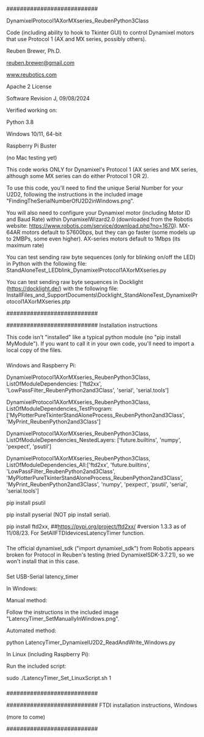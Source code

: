###########################

DynamixelProtocol1AXorMXseries_ReubenPython3Class

Code (including ability to hook to Tkinter GUI) to control Dynamixel motors that use Protocol 1 (AX and MX series, possibly others).

Reuben Brewer, Ph.D.

reuben.brewer@gmail.com

www.reubotics.com

Apache 2 License

Software Revision J, 09/08/2024

Verified working on:

Python 3.8

Windows 10/11, 64-bit

Raspberry Pi Buster

(no Mac testing yet)

This code works ONLY for Dynamixel's Protocol 1 (AX series and MX series, although some MX series can do either Protocol 1 OR 2).

To use this code, you'll need to find the unique Serial Number for your U2D2, following the instructions in the included image "FindingTheSerialNumberOfU2D2inWindows.png".

You will also need to configure your Dynamixel motor (including Motor ID and Baud Rate) within DynamixelWizard2.0
(downloaded from the Robotis website: https://www.robotis.com/service/download.php?no=1670).
MX-64AR motors default to 57600bps, but they can go faster (some models up to 2MBPs, some even higher).
AX-series motors default to 1Mbps (its maximum rate)

You can test sending raw byte sequences (only for blinking on/off the LED) in Python with the following file:
StandAloneTest_LEDblink_DynamixelProtocol1AXorMXseries.py

You can test sending raw byte sequences in Docklight (https://docklight.de/) with the following file:
InstallFiles_and_SupportDocuments\Docklight_StandAloneTest_DynamixelProtocol1AXorMXseries.ptp

###########################

########################### Installation instructions

This code isn't "installed" like a typical python module (no "pip install MyModule"). If you want to call it in your own code, you'll need to import a local copy of the files.

###

Windows and Raspberry Pi:

DynamixelProtocol1AXorMXseries_ReubenPython3Class, ListOfModuleDependencies: ['ftd2xx', 'LowPassFilter_ReubenPython2and3Class', 'serial', 'serial.tools']

DynamixelProtocol1AXorMXseries_ReubenPython3Class, ListOfModuleDependencies_TestProgram: ['MyPlotterPureTkinterStandAloneProcess_ReubenPython2and3Class', 'MyPrint_ReubenPython2and3Class']

DynamixelProtocol1AXorMXseries_ReubenPython3Class, ListOfModuleDependencies_NestedLayers: ['future.builtins', 'numpy', 'pexpect', 'psutil']

DynamixelProtocol1AXorMXseries_ReubenPython3Class, ListOfModuleDependencies_All:['ftd2xx', 'future.builtins', 'LowPassFilter_ReubenPython2and3Class', 'MyPlotterPureTkinterStandAloneProcess_ReubenPython2and3Class', 'MyPrint_ReubenPython2and3Class', 'numpy', 'pexpect', 'psutil', 'serial', 'serial.tools']

pip install psutil

pip install pyserial (NOT pip install serial).

pip install ftd2xx, ##https://pypi.org/project/ftd2xx/ #version 1.3.3 as of 11/08/23. For SetAllFTDIdevicesLatencyTimer function.

###

###

The official dynamixel_sdk ("import dynamixel_sdk") from Robotis appears broken for Protocol in Reuben's testing (tried DynamixelSDK-3.7.21), so we won't install that in this case.

###

###

Set USB-Serial latency_timer

In Windows:

Manual method:

Follow the instructions in the included image "LatencyTimer_SetManuallyInWindows.png".

Automated method:

python LatencyTimer_DynamixelU2D2_ReadAndWrite_Windows.py

In Linux (including Raspberry Pi):

Run the included script:

sudo ./LatencyTimer_Set_LinuxScript.sh 1

###

###########################

########################### FTDI installation instructions, Windows

(more to come)

###########################
